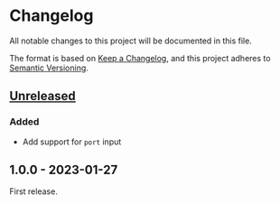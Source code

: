 # Changelog

All notable changes to this project will be documented in this file.

The format is based on [Keep a Changelog](https://keepachangelog.com/en/1.0.0/),
and this project adheres to [Semantic Versioning](https://semver.org/spec/v2.0.0.html).

## [Unreleased]

### Added

- Add support for `port` input

## 1.0.0 - 2023-01-27

First release.

[unreleased]: https://github.com/codedsolar/slack-action/compare/v1.0.0...HEAD
